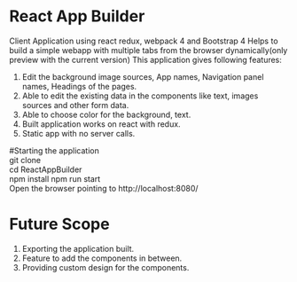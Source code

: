 # React App Builder
Client Application using react redux, webpack 4 and Bootstrap 4
Helps to build a simple webapp with multiple tabs from the browser dynamically(only preview with the current version)
This application gives following features:
1. Edit the background image sources, App names, Navigation panel names, Headings of the pages.
2. Able to edit the existing data in the components like text, images sources and other form data.
3. Able to choose color for the background, text.
4. Built application works on react with redux.
5. Static app with no server calls.

#Starting the application <br />
git clone  <br />
cd ReactAppBuilder <br />
npm install
npm run start <br />
Open the browser pointing to http://localhost:8080/ <br />

# Future Scope
1. Exporting the application built.
2. Feature to add the components in between.
3. Providing custom design for the components.